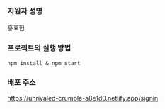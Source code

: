### 지원자 성명 
홍효헌

### 프로젝트의 실행 방법
```
npm install & npm start
```

### 배포 주소
https://unrivaled-crumble-a8e1d0.netlify.app/signin
